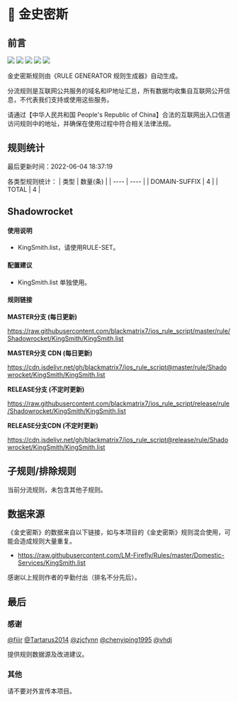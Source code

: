 # 🧸 金史密斯

## 前言

![](https://shields.io/badge/-移除重复规则-ff69b4) ![](https://shields.io/badge/-DOMAIN与DOMAIN--SUFFIX合并-green) ![](https://shields.io/badge/-DOMAIN--SUFFIX间合并-critical) ![](https://shields.io/badge/-DOMAIN--SUFFIX与DOMAIN--KEYWORD合并-blue) ![](https://shields.io/badge/-IP--CIDR(6)合并-blueviolet) 

金史密斯规则由《RULE GENERATOR 规则生成器》自动生成。

分流规则是互联网公共服务的域名和IP地址汇总，所有数据均收集自互联网公开信息，不代表我们支持或使用这些服务。

请通过【中华人民共和国 People's Republic of China】合法的互联网出入口信道访问规则中的地址，并确保在使用过程中符合相关法律法规。

## 规则统计

最后更新时间：2022-06-04 18:37:19

各类型规则统计：
| 类型 | 数量(条)  | 
| ---- | ----  |
| DOMAIN-SUFFIX | 4  | 
| TOTAL | 4  | 


## Shadowrocket 

#### 使用说明
- KingSmith.list，请使用RULE-SET。

#### 配置建议
- KingSmith.list 单独使用。

#### 规则链接
**MASTER分支 (每日更新)**

https://raw.githubusercontent.com/blackmatrix7/ios_rule_script/master/rule/Shadowrocket/KingSmith/KingSmith.list

**MASTER分支 CDN (每日更新)**

https://cdn.jsdelivr.net/gh/blackmatrix7/ios_rule_script@master/rule/Shadowrocket/KingSmith/KingSmith.list

**RELEASE分支 (不定时更新)**

https://raw.githubusercontent.com/blackmatrix7/ios_rule_script/release/rule/Shadowrocket/KingSmith/KingSmith.list

**RELEASE分支CDN (不定时更新)**

https://cdn.jsdelivr.net/gh/blackmatrix7/ios_rule_script@release/rule/Shadowrocket/KingSmith/KingSmith.list

## 子规则/排除规则


当前分流规则，未包含其他子规则。

## 数据来源

《金史密斯》的数据来自以下链接，如与本项目的《金史密斯》规则混合使用，可能会造成规则大量重复。

- https://raw.githubusercontent.com/LM-Firefly/Rules/master/Domestic-Services/KingSmith.list


感谢以上规则作者的辛勤付出（排名不分先后）。

## 最后

### 感谢

[@fiiir](https://github.com/fiiir) [@Tartarus2014](https://github.com/Tartarus2014) [@zjcfynn](https://github.com/zjcfynn) [@chenyiping1995](https://github.com/chenyiping1995) [@vhdj](https://github.com/vhdj)

提供规则数据源及改进建议。

### 其他

请不要对外宣传本项目。